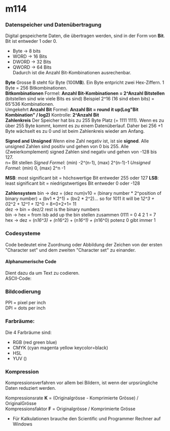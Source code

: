 # m114

### Datenspeicher und Datenübertragung
Digital gespeicherte Daten, die übertragen werden, sind in der Form von **Bit**.
Bit ist entweder 1 oder 0.

- Byte &rarr; 8 bits
- WORD &rarr; 16 Bits
- DWORD &rarr; 32 Bits 
- QWORD &rarr; 64 Bits   
Dadurch ist die Anzahl Bit-Kombinationen ausrechenbar.

**Byte** Grosse B steht für Byte (100M**B**). Ein Byte entpricht zwei Hex-Ziffern. 1 Byte = 256 Bitkombinationen.  
**Bitkombinationen** Formel: **Anzahl Bit-Kombinationen = 2^Anzahl Bitstellen** (bitstellen sind wie viele Bits es sind) Beispiel 2^16 (16 sind eben bits) = 65'536 Kombinationen.  
Umgekehrt **Anzahl Bit** Formel: **Anzahl Bit = round it up(Log"Bit Kombination" / log2)** Kontrolle: **2^Anzahl Bit**  
**Zahlenkreis** 
Der Speicher hat bis zu 255 Byte Platz (= 1111 1111). Wenn es zu über 255 Byte kommt, kommt es zu einem Datenüberlauf. Daher bei 256 +1 Byte wächselt es zu 0 und ist beim Zahlenkreis wieder am Anfang. 

**Signed and Unsigned** Wenn eine Zahl negativ ist, ist sie **signed**. Alle unsigned Zahlen sind positiv und gehen von 0 bis 255. Alle (Zweierkomplement) signed Zahlen sind negativ und gehen von -128 bis 127.  
n= Bit stellen
*Signed Formel*: (min) -2^(n-1), (max) 2^(n-1)-1
*Unsigned Formel*: (min) 0, (max) 2^n -1

**MSB**: most significant bit = höchswertige Bit entweder 255 oder 127
**LSB**: least significant bit = niedrigstwertiges Bit entweder 0 oder -128

**Zahlensystem** bin &rarr; dez = (dez num)v10 = (binary number * 2^position of binary number) + (bv1 * 2^1) + (bv2 * 2^2)... so for 1011 it will be 1*2^3 + 0*2^2 + 1*2^1 + 1*2^0 = 8+0+2+1= 11  
dez &rarr; bin = dez/2 rest is the binary numbers  
bin &rarr; hex = from lsb add up the bin stellen zusammen 0111 = 0 4 2 1 = 7  
hex &rarr; dez = (n*16^3) + (n*16^2) + (n*16^1) + (n*16^0) potenz 0 gibt immer 1

### Codesysteme
Code bedeutet eine Zuordnung oder Abbildung der Zeichen von der ersten "Character set" und dem zweiten "Character set" zu einander.

#### Alphanumerische Code
Dient dazu da um Text zu codieren.  
ASCII-Code:


### Bildcodierung
PPI = pixel per inch  
DPI = dots per inch

### Farbräume:
Die 4 Farbräume sind:
- RGB (red green blue)
- CMYK (cyan magenta yellow keycolor=black)
- HSL
- YUV ()

### Kompression
Kompressionsverfahren vor allem bei Bildern, ist wenn der urpsrüngliche Daten reduziert werden.  

Kompressionsrate **K** = (Originalgrösse - Komprimierte Grösse) / OriginalGrösse  
Kompressionsfaktor **F** = Originalgrösse / Komprimierte Grösse


- Für Kalkulationen brauche den Scientific und Programmer Rechner auf Windows